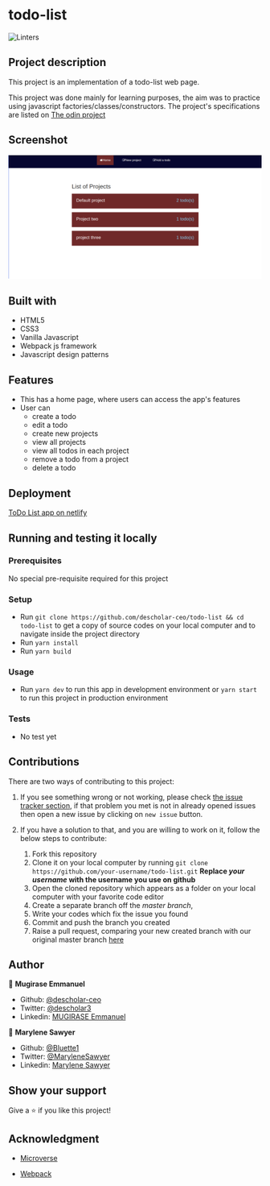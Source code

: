 # todo-list
![Linters](https://github.com/descholar-ceo/todo-list/workflows/Linters/badge.svg)

## Project description
This project is an implementation of a todo-list web page.

This project was done mainly for learning purposes, the aim was to practice using javascript factories/classes/constructors. The project's specifications are listed on [The odin project](https://www.theodinproject.com/courses/javascript/lessons/todo-list)

## Screenshot
![demo picture](./src/assets/img/todo-scrsht.png)

## Built with
- HTML5
- CSS3
- Vanilla Javascript
- Webpack js framework
- Javascript design patterns

## Features
- This has a home page, where users can access the app's features
- User can 
    - create a todo
    - edit a todo
    - create new projects
    - view all projects
    - view all todos in each project
    - remove a todo from a project
    - delete a todo

## Deployment
[ToDo List app on netlify](https://gracious-edison-c209da.netlify.app)

## Running and testing it locally

### Prerequisites
No special pre-requisite required for this project

### Setup
- Run `git clone https://github.com/descholar-ceo/todo-list && cd todo-list` to get a copy of source codes on your local computer and to navigate inside the project directory
- Run `yarn install`
- Run `yarn build`

### Usage
- Run `yarn dev` to run this app in development environment or `yarn start` to run this project in production environment

### Tests
- No test yet

## Contributions

There are two ways of contributing to this project:

1.  If you see something wrong or not working, please check [the issue tracker section](https://github.com/descholar-ceo/todo-list/issues), if that problem you met is not in already opened issues then open a new issue by clicking on `new issue` button.

2.  If you have a solution to that, and you are willing to work on it, follow the below steps to contribute:
    1.  Fork this repository
    1.  Clone it on your local computer by running `git clone https://github.com/your-username/todo-list.git` __Replace *your username* with the username you use on github__
    1.  Open the cloned repository which appears as a folder on your local computer with your favorite code editor
    1.  Create a separate branch off the *master branch*,
    1.  Write your codes which fix the issue you found
    1.  Commit and push the branch you created
    1.  Raise a pull request, comparing your new created branch with our original master branch [here](https://github.com/descholar-ceo/todo-list)

## Author

👤 **Mugirase Emmanuel**

- Github: [@descholar-ceo](https://github.com/descholar-ceo)
- Twitter: [@descholar3](https://twitter.com/descholar3)
- Linkedin: [MUGIRASE Emmanuel](https://www.linkedin.com/in/mugirase-emmanuel)

👤 **Marylene Sawyer**
- Github: [@Bluette1](https://github.com/Bluette1)
- Twitter: [@MaryleneSawyer](https://twitter.com/MaryleneSawyer)
- Linkedin: [Marylene Sawyer](https://www.linkedin.com/in/marylene-sawyer)


## Show your support

Give a ⭐️ if you like this project!

## Acknowledgment
- [Microverse](https://www.microvese.org)
* [Webpack](https://webpack.js.org/)

